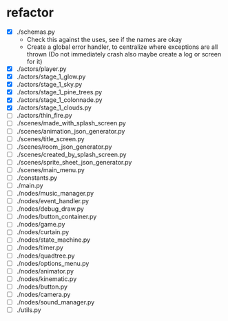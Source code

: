 # refactor
- [x] ./schemas.py
    - Check this against the uses, see if the names are okay
    - Create a global error handler, to centralize where exceptions are all thrown (Do not immediately crash also maybe create a log or screen for it)
- [x] ./actors/player.py
- [x] ./actors/stage_1_glow.py
- [x] ./actors/stage_1_sky.py
- [x] ./actors/stage_1_pine_trees.py
- [x] ./actors/stage_1_colonnade.py
- [x] ./actors/stage_1_clouds.py
- [ ] ./actors/thin_fire.py
- [ ] ./scenes/made_with_splash_screen.py
- [ ] ./scenes/animation_json_generator.py
- [ ] ./scenes/title_screen.py
- [ ] ./scenes/room_json_generator.py
- [ ] ./scenes/created_by_splash_screen.py
- [ ] ./scenes/sprite_sheet_json_generator.py
- [ ] ./scenes/main_menu.py
- [ ] ./constants.py
- [ ] ./main.py
- [ ] ./nodes/music_manager.py
- [ ] ./nodes/event_handler.py
- [ ] ./nodes/debug_draw.py
- [ ] ./nodes/button_container.py
- [ ] ./nodes/game.py
- [ ] ./nodes/curtain.py
- [ ] ./nodes/state_machine.py
- [ ] ./nodes/timer.py
- [ ] ./nodes/quadtree.py
- [ ] ./nodes/options_menu.py
- [ ] ./nodes/animator.py
- [ ] ./nodes/kinematic.py
- [ ] ./nodes/button.py
- [ ] ./nodes/camera.py
- [ ] ./nodes/sound_manager.py
- [ ] ./utils.py
